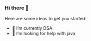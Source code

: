 ### Hi there 👋

Here are some ideas to get you started:

- 🌱 I’m currently DSA
- 🤔 I’m looking for help with java

